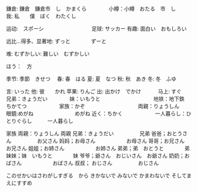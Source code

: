 鎌倉: 鎌倉　鎌倉市　し　かまくら　　　　
小樽：小樽　おたる　市　し　　　　　　　
我: 私　　僕　ぼく　わたくし　　　　　　


运动:　スポーシ　　　　　　　　　
足球: サッカー
有趣: 面白い　おもしろい　　　　　　

远比...得多、显著地: ずっと　　　　ずーと

难: むずかしい: 難しい　むずかしい　　

ほう：　方　　　　　　　　　　　

季节:  季節　きせつ　
春: 春　はる
夏: 夏　なつ
秋: 秋　あき
冬: 冬　ふゆ

言: いった
他: 彼　　かれ
苹果: りんご
出: 出かけ　でかけ　　　
马上: すぐ　　　　　　　　
兄弟：きょうだい　　　　
妹：いもうと　　　　　　　　　　
地铁：地下鉄　ちかてつ　　　　　　
家族：かぞ　　　　　　　　　　
両親：りょうしん　　　　　　　　　
眼鏡:めがね　　　　　　　　めがね
近く：ちかく　　　　　　
一人暮らし：ひとりぐらし　　　一人暮らし


家族
両親：りょうしん         両親
兄弟：きょうだい　　　　　兄弟
爸爸；おとうさん　　　　　お父さん
妈妈；お母さん　　　　　　お母さん
哥哥；お兄さん　　　　　　お兄さん
姐姐；お姉さん　　　　　　お姉さん
弟弟；弟　おとうと　　　　弟　
妹妹；妹　いもうと　　　　妹
爷爷；爺さん　おじいさん　お爺さん
奶奶；おばさん　　　　　　おばさん
叔叔； おじさん　　　　　おじさん

このせかいはさわがしすぎる　から
きかないで
みないで
かまわないで
そしてまえにすすめ



